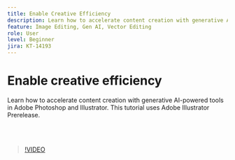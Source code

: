 ```yaml
---
title: Enable Creative Efficiency
description: Learn how to accelerate content creation with generative AI-powered tools in Adobe Photoshop and Illustrator
feature: Image Editing, Gen AI, Vector Editing
role: User
level: Beginner
jira: KT-14193
---
```

# Enable creative efficiency

Learn how to accelerate content creation with generative AI-powered tools in Adobe Photoshop and Illustrator. This tutorial uses Adobe Illustrator Prerelease.

<br>&nbsp;

>[!VIDEO](https://video.tv.adobe.com/v/3425036?quality=12&learn=on&hidetitle=true)
